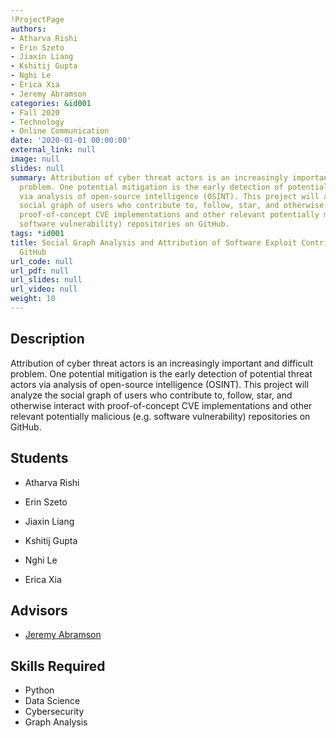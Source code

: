 ```yaml
---
!ProjectPage
authors:
- Atharva Rishi
- Erin Szeto
- Jiaxin Liang
- Kshitij Gupta
- Nghi Le
- Erica Xia
- Jeremy Abramson
categories: &id001
- Fall 2020
- Technology
- Online Communication
date: '2020-01-01 00:00:00'
external_link: null
image: null
slides: null
summary: Attribution of cyber threat actors is an increasingly important and difficult
  problem. One potential mitigation is the early detection of potential threat actors
  via analysis of open-source intelligence (OSINT). This project will analyze the
  social graph of users who contribute to, follow, star, and otherwise interact with
  proof-of-concept CVE implementations and other relevant potentially malicious (e.g.
  software vulnerability) repositories on GitHub.
tags: *id001
title: Social Graph Analysis and Attribution of Software Exploit Contributors Using
  GitHub
url_code: null
url_pdf: null
url_slides: null
url_video: null
weight: 10
---
```

## Description

Attribution of cyber threat actors is an increasingly important and difficult problem. One potential mitigation is the early detection of potential threat actors via analysis of open-source intelligence (OSINT). This project will analyze the social graph of users who contribute to, follow, star, and otherwise interact with proof-of-concept CVE implementations and other relevant potentially malicious (e.g. software vulnerability) repositories on GitHub.





## Students

* Atharva Rishi

* Erin Szeto

* Jiaxin Liang

* Kshitij Gupta

* Nghi Le

* Erica Xia

## Advisors

* [Jeremy Abramson](../../../author/jeremy-abramson)

## Skills Required


* Python
* Data Science
* Cybersecurity
* Graph Analysis